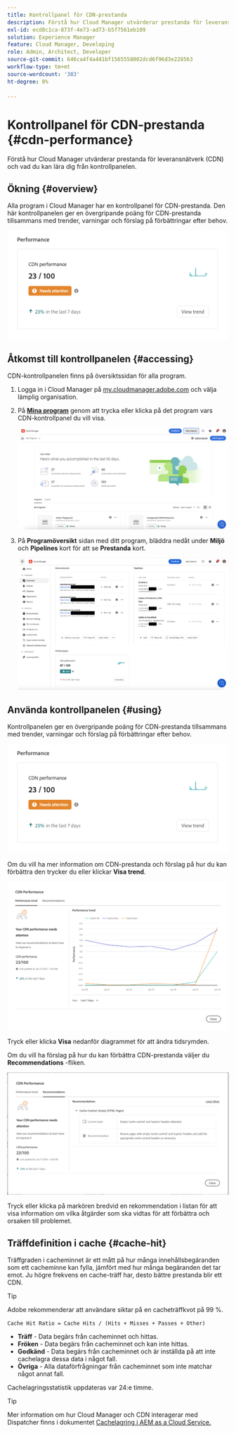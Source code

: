```yaml
---
title: Kontrollpanel för CDN-prestanda
description: Förstå hur Cloud Manager utvärderar prestanda för leveransnätverk (CDN) och vad du kan lära dig från kontrollpanelen.
exl-id: ecd8c1ca-873f-4e73-ad73-b5f7561eb109
solution: Experience Manager
feature: Cloud Manager, Developing
role: Admin, Architect, Developer
source-git-commit: 646ca4f4a441bf1565558002dcd6f96d3e228563
workflow-type: tm+mt
source-wordcount: '383'
ht-degree: 0%

---
```


# Kontrollpanel för CDN-prestanda {#cdn-performance}

Förstå hur Cloud Manager utvärderar prestanda för leveransnätverk (CDN) och vad du kan lära dig från kontrollpanelen.

## Ökning {#overview}

Alla program i Cloud Manager har en kontrollpanel för CDN-prestanda. Den här kontrollpanelen ger en övergripande poäng för CDN-prestanda tillsammans med trender, varningar och förslag på förbättringar efter behov.

![Kontrollpanel för CDN-prestanda](assets/cdn-performance-dashboard.png)

## Åtkomst till kontrollpanelen {#accessing}

CDN-kontrollpanelen finns på översiktssidan för alla program.

1. Logga in i Cloud Manager på [my.cloudmanager.adobe.com](https://my.cloudmanager.adobe.com/) och välja lämplig organisation.

1. På **[Mina program](/help/implementing/cloud-manager/navigation.md#my-programs)** genom att trycka eller klicka på det program vars CDN-kontrollpanel du vill visa.

   ![Sidan Mina program](assets/my-programs.png)

1. På **Programöversikt** sidan med ditt program, bläddra nedåt under **Miljö** och **Pipelines** kort för att se **Prestanda** kort.

   ![Prestanda](assets/cdn-performance-overview.png)

## Använda kontrollpanelen {#using}

Kontrollpanelen ger en övergripande poäng för CDN-prestanda tillsammans med trender, varningar och förslag på förbättringar efter behov.

![Kontrollpanel för CDN-prestanda](assets/cdn-performance-dashboard.png)

Om du vill ha mer information om CDN-prestanda och förslag på hur du kan förbättra den trycker du eller klickar **Visa trend**.

![Resultattrend](assets/cdn-performance-trend.png)

Tryck eller klicka **Visa** nedanför diagrammet för att ändra tidsrymden.

Om du vill ha förslag på hur du kan förbättra CDN-prestanda väljer du **Recommendations** -fliken.

![CDN-rekommendationer](assets/cdn-performance-recommendations.png)

Tryck eller klicka på markören bredvid en rekommendation i listan för att visa information om vilka åtgärder som ska vidtas för att förbättra och orsaken till problemet.

## Träffdefinition i cache {#cache-hit}

Träffgraden i cacheminnet är ett mått på hur många innehållsbegäranden som ett cacheminne kan fylla, jämfört med hur många begäranden det tar emot. Ju högre frekvens en cache-träff har, desto bättre prestanda blir ett CDN.

>[!TIP]
>
>Adobe rekommenderar att användare siktar på en cacheträffkvot på 99 %.

```text
Cache Hit Ratio = Cache Hits / (Hits + Misses + Passes + Other)
```

* **Träff** - Data begärs från cacheminnet och hittas.
* **Fröken** - Data begärs från cacheminnet och kan inte hittas.
* **Godkänd** - Data begärs från cacheminnet och är inställda på att inte cachelagra dessa data i något fall.
* **Övriga** - Alla dataförfrågningar från cacheminnet som inte matchar något annat fall.

Cachelagringsstatistik uppdateras var 24:e timme.

>[!TIP]
>
>Mer information om hur Cloud Manager och CDN interagerar med Dispatcher finns i dokumentet [Cachelagring i AEM as a Cloud Service.](/help/implementing/dispatcher/caching.md)

